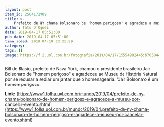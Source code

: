 ```yaml
---
layout: post
item_id: 2564172909
title: >-
    Prefeito de NY chama Bolsonaro de 'homem perigoso' e agradece a museu por cancelar evento
author: Tatu D'Oquei
date: 2019-04-17 05:51:00
pub_date: 2019-04-17 05:51:00
time_added: 2019-04-18 22:21:59
category: 
tags: []
image: https://f.i.uol.com.br/fotografia/2019/04/17/15554982445cb705044dc2c_1555498244_3x2_rt.jpg
---
```


​Bill de Blasio, prefeito de Nova York, chamou o presidente brasileiro Jair Bolsonaro de "homem perigoso" e agradeceu ao Museu de História Natural por se recusar a sediar um jantar que o homenagearia. "Jair Bolsonaro é um homem perigoso.

**Link:** [https://www1.folha.uol.com.br/mundo/2019/04/prefeito-de-ny-chama-bolsonaro-de-homem-perigoso-e-agradece-a-museu-por-cancelar-evento.shtml](https://www1.folha.uol.com.br/mundo/2019/04/prefeito-de-ny-chama-bolsonaro-de-homem-perigoso-e-agradece-a-museu-por-cancelar-evento.shtml)

